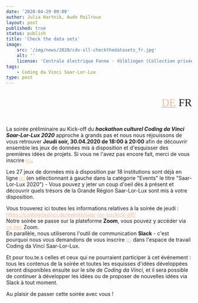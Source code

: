 ```yaml
---
date: '2020-04-29 09:00'
author: Julia Hartnik, Aude Poilroux
layout: post
published: true
status: publish
title: 'Check the data sets'
image:
    src: '/img/news/2020/cdv-sll-checkthedatasets_fr.jpg'
    alt: ''
    license: 'Centrale électrique Fenne - Völklingen (Collection privée Andreas Detemple) | Licence <a href="https://creativecommons.org/publicdomain/zero/1.0/deed.fr" target="_blank" style="color: #f2bb9b;">CC0 1.0</a>'
tags:
    - Coding da Vinci Saar-Lor-Lux
type: post
---
```

<!-- Sprache -->
<div class="row">
	<div class="col-lg-2 col-lg-offset-10">
   		<p style="margin-bottom:15px; font-family:Archive; font-size: 22pt; text-align: right;"><a href="../../04/29/cdv-sll-check_the_datasets_de.html" style="color: #f2bb9b;">DE</a> FR</p>
 	</div>
</div>

<!-- Post -->
<br/>
<p>La soirée préliminaire au Kick-off du <b><i>hackathon culturel Coding da Vinci Saar-Lor-Lux 2020</i></b> approche à grands pas et nous nous réjouissons de vous retrouver
<b>Jeudi soir, 30.04.2020 de 18:00 à 20:00</b> afin de découvrir ensemble les jeux de données mis à disposition et d'esquisser des premières idées de projets. Si vous ne l'avez pas encore fait, merci de vous inscrire <a href="https://k8-institut.limequery.com/188436?lang=fr" target="_blank" style="color: #f2bb9b;">ici</a>.</p>

<p>Les 27 jeux de données mis à disposition par 18 institutions sont déjà en ligne <a href="https://codingdavinci.de/daten/" target="_blank" style="color: #f2bb9b;">ici</a> (en sélectionnant à gauche dans la catégorie "Events" le titre "Saar-Lor-Lux 2020") - Vous pouvez y jeter un coup d'oeil dès à présent et découvrir quels trésors de la Grande Région Saar-Lor-Lux sont mis à votre disposition.</p>

<p>Vous trouverez ici toutes les informations relatives à la soirée de jeudi : 
<a href="https://codingdavinci.de/events/saar-lor-lux/kick-off/" target="_blank" style="color: #f2bb9b;">https://codingdavinci.de/events/saar-lor-lux/kick-off/</a><br/>
Notre soirée se passe sur la plateforme <b>Zoom</b>, vous pouvez y accéder via <a href="https://us02web.zoom.us/j/89072104555" target="_blank" style="color: #f2bb9b;">ce lien</a> Zoom.<br/> 
En parallèle, nous utiliserons l'outil de communication <b>Slack</b> -  c'est pourquoi nous vous demandons de vous inscrire <a href="https://join.slack.com/t/codingdavinci-a0f6654/shared_invite/zt-db1ih1l2-zyJCiHea_Whvgc_yMTNQ5Q" target="_blank" style="color: #f2bb9b;">ici</a> dans l'espace de travail Coding da Vinci Saar-Lor-Lux.</p>

<p>Et pour tou.te.s celles et ceux qui ne pourraient participer à cet événement : tous les contenus de la soirée et toutes les esquisses d'idées développées seront disponibles ensuite sur le site de <i>Coding da Vinci</i>, et il sera possible de continuer à développer les idées ou de proposer de nouvelles idées via Slack à tout moment.</p>

<p>Au plaisir de passer cette soirée avec vous !</p>